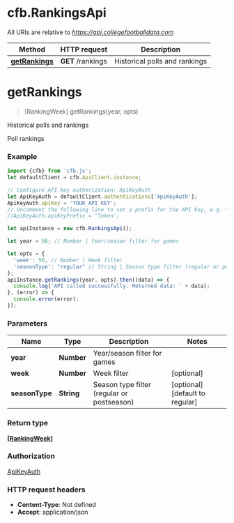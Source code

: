 # cfb.RankingsApi

All URIs are relative to *https://api.collegefootballdata.com*

Method | HTTP request | Description
------------- | ------------- | -------------
[**getRankings**](RankingsApi.md#getRankings) | **GET** /rankings | Historical polls and rankings


<a name="getRankings"></a>
# **getRankings**
> [RankingWeek] getRankings(year, opts)

Historical polls and rankings

Poll rankings

### Example
```javascript
import {cfb} from 'cfb.js';
let defaultClient = cfb.ApiClient.instance;

// Configure API key authorization: ApiKeyAuth
let ApiKeyAuth = defaultClient.authentications['ApiKeyAuth'];
ApiKeyAuth.apiKey = 'YOUR API KEY';
// Uncomment the following line to set a prefix for the API key, e.g. "Token" (defaults to null)
//ApiKeyAuth.apiKeyPrefix = 'Token';

let apiInstance = new cfb.RankingsApi();

let year = 56; // Number | Year/season filter for games

let opts = { 
  'week': 56, // Number | Week filter
  'seasonType': "regular" // String | Season type filter (regular or postseason)
};
apiInstance.getRankings(year, opts).then((data) => {
  console.log('API called successfully. Returned data: ' + data);
}, (error) => {
  console.error(error);
});

```

### Parameters

Name | Type | Description  | Notes
------------- | ------------- | ------------- | -------------
 **year** | **Number**| Year/season filter for games | 
 **week** | **Number**| Week filter | [optional] 
 **seasonType** | **String**| Season type filter (regular or postseason) | [optional] [default to regular]

### Return type

[**[RankingWeek]**](RankingWeek.md)

### Authorization

[ApiKeyAuth](../README.md#ApiKeyAuth)

### HTTP request headers

 - **Content-Type**: Not defined
 - **Accept**: application/json

